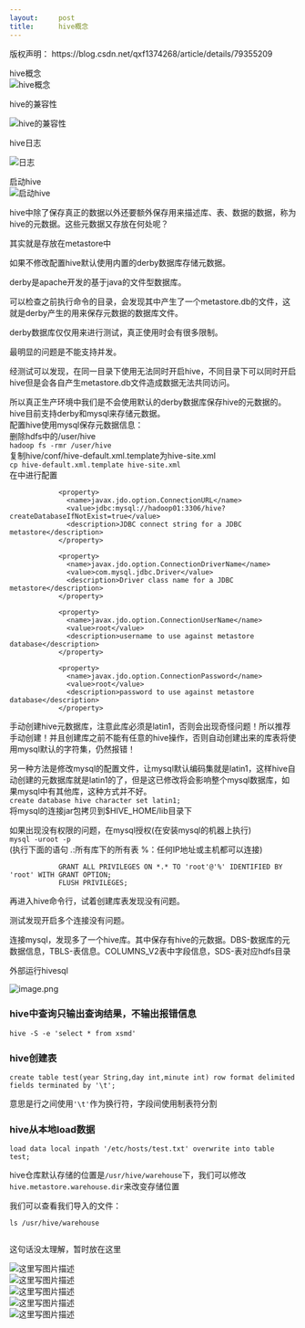 ```yaml
---
layout:     post
title:      hive概念
---
```

<div id="article_content" class="article_content clearfix csdn-tracking-statistics" data-pid="blog" data-mod="popu_307" data-dsm="post">
								<div class="article-copyright">
					版权声明：					https://blog.csdn.net/qxf1374268/article/details/79355209				</div>
								            <div id="content_views" class="markdown_views prism-atom-one-dark">
							<!-- flowchart 箭头图标 勿删 -->
							<svg xmlns="http://www.w3.org/2000/svg" style="display: none;"><path stroke-linecap="round" d="M5,0 0,2.5 5,5z" id="raphael-marker-block" style="-webkit-tap-highlight-color: rgba(0, 0, 0, 0);"></path></svg>
							<p>hive概念 <br>
<img src="http://upload-images.jianshu.io/upload_images/8578269-0b21599433a709a0.png?imageMogr2/auto-orient/strip%7CimageView2/2/w/1240" alt="hive概念" title=""></p>

<p>hive的兼容性</p>

<p><img src="http://upload-images.jianshu.io/upload_images/8578269-6b1f5ae8eb31122f.png?imageMogr2/auto-orient/strip%7CimageView2/2/w/1240" alt="hive的兼容性" title=""></p>

<p>hive日志</p>

<p><img src="http://upload-images.jianshu.io/upload_images/8578269-1efa3648fd5e6d7c.png?imageMogr2/auto-orient/strip%7CimageView2/2/w/1240" alt="日志" title=""></p>

<p>启动hive <br>
<img src="http://upload-images.jianshu.io/upload_images/8578269-e73132f923fb83f4.png?imageMogr2/auto-orient/strip%7CimageView2/2/w/1240" alt="启动hive" title=""></p>

<p>hive中除了保存真正的数据以外还要额外保存用来描述库、表、数据的数据，称为hive的元数据。这些元数据又存放在何处呢？</p>

<p>其实就是存放在metastore中</p>

<p>如果不修改配置hive默认使用内置的derby数据库存储元数据。</p>

<p>derby是apache开发的基于java的文件型数据库。</p>

<p>可以检查之前执行命令的目录，会发现其中产生了一个metastore.db的文件，这就是derby产生的用来保存元数据的数据库文件。</p>

<p>derby数据库仅仅用来进行测试，真正使用时会有很多限制。</p>

<p>最明显的问题是不能支持并发。</p>

<p>经测试可以发现，在同一目录下使用无法同时开启hive，不同目录下可以同时开启hive但是会各自产生metastore.db文件造成数据无法共同访问。</p>

<p>所以真正生产环境中我们是不会使用默认的derby数据库保存hive的元数据的。 <br>
    hive目前支持derby和mysql来存储元数据。 <br>
    配置hive使用mysql保存元数据信息： <br>
        删除hdfs中的/user/hive <br>
            <code>hadoop fs -rmr /user/hive</code>  <br>
        复制hive/conf/hive-default.xml.template为hive-site.xml <br>
            <code>cp hive-default.xml.template hive-site.xml</code> <br>
        在中进行配置</p>



<pre class="prettyprint"><code class=" hljs xml">            <span class="hljs-tag">&lt;<span class="hljs-title">property</span>&gt;</span>
              <span class="hljs-tag">&lt;<span class="hljs-title">name</span>&gt;</span>javax.jdo.option.ConnectionURL<span class="hljs-tag">&lt;/<span class="hljs-title">name</span>&gt;</span>
              <span class="hljs-tag">&lt;<span class="hljs-title">value</span>&gt;</span>jdbc:mysql://hadoop01:3306/hive?createDatabaseIfNotExist=true<span class="hljs-tag">&lt;/<span class="hljs-title">value</span>&gt;</span>
              <span class="hljs-tag">&lt;<span class="hljs-title">description</span>&gt;</span>JDBC connect string for a JDBC metastore<span class="hljs-tag">&lt;/<span class="hljs-title">description</span>&gt;</span>
            <span class="hljs-tag">&lt;/<span class="hljs-title">property</span>&gt;</span>

            <span class="hljs-tag">&lt;<span class="hljs-title">property</span>&gt;</span>
              <span class="hljs-tag">&lt;<span class="hljs-title">name</span>&gt;</span>javax.jdo.option.ConnectionDriverName<span class="hljs-tag">&lt;/<span class="hljs-title">name</span>&gt;</span>
              <span class="hljs-tag">&lt;<span class="hljs-title">value</span>&gt;</span>com.mysql.jdbc.Driver<span class="hljs-tag">&lt;/<span class="hljs-title">value</span>&gt;</span>
              <span class="hljs-tag">&lt;<span class="hljs-title">description</span>&gt;</span>Driver class name for a JDBC metastore<span class="hljs-tag">&lt;/<span class="hljs-title">description</span>&gt;</span>
            <span class="hljs-tag">&lt;/<span class="hljs-title">property</span>&gt;</span>

            <span class="hljs-tag">&lt;<span class="hljs-title">property</span>&gt;</span>
              <span class="hljs-tag">&lt;<span class="hljs-title">name</span>&gt;</span>javax.jdo.option.ConnectionUserName<span class="hljs-tag">&lt;/<span class="hljs-title">name</span>&gt;</span>
              <span class="hljs-tag">&lt;<span class="hljs-title">value</span>&gt;</span>root<span class="hljs-tag">&lt;/<span class="hljs-title">value</span>&gt;</span>
              <span class="hljs-tag">&lt;<span class="hljs-title">description</span>&gt;</span>username to use against metastore database<span class="hljs-tag">&lt;/<span class="hljs-title">description</span>&gt;</span>
            <span class="hljs-tag">&lt;/<span class="hljs-title">property</span>&gt;</span>

            <span class="hljs-tag">&lt;<span class="hljs-title">property</span>&gt;</span>
              <span class="hljs-tag">&lt;<span class="hljs-title">name</span>&gt;</span>javax.jdo.option.ConnectionPassword<span class="hljs-tag">&lt;/<span class="hljs-title">name</span>&gt;</span>
              <span class="hljs-tag">&lt;<span class="hljs-title">value</span>&gt;</span>root<span class="hljs-tag">&lt;/<span class="hljs-title">value</span>&gt;</span>
              <span class="hljs-tag">&lt;<span class="hljs-title">description</span>&gt;</span>password to use against metastore database<span class="hljs-tag">&lt;/<span class="hljs-title">description</span>&gt;</span>
            <span class="hljs-tag">&lt;/<span class="hljs-title">property</span>&gt;</span></code></pre>

<p>手动创建hive元数据库，注意此库必须是latin1，否则会出现奇怪问题！所以推荐手动创建！并且创建库之前不能有任意的hive操作，否则自动创建出来的库表将使用mysql默认的字符集，仍然报错！</p>

<p>另一种方法是修改mysql的配置文件，让mysql默认编码集就是latin1，这样hive自动创建的元数据库就是latin1的了，但是这已修改将会影响整个mysql数据库，如果mysql中有其他库，这种方式并不好。 <br>
            <code>create database hive character set latin1;</code> <br>
将mysql的连接jar包拷贝到$HIVE_HOME/lib目录下</p>

<p>如果出现没有权限的问题，在mysql授权(在安装mysql的机器上执行) <br>
            <code>mysql -uroot -p</code> <br>
(执行下面的语句  <em>.</em>:所有库下的所有表   %：任何IP地址或主机都可以连接)</p>



<pre class="prettyprint"><code class=" hljs sql">            <span class="hljs-operator"><span class="hljs-keyword">GRANT</span> <span class="hljs-keyword">ALL</span> <span class="hljs-keyword">PRIVILEGES</span> <span class="hljs-keyword">ON</span> *.* <span class="hljs-keyword">TO</span> <span class="hljs-string">'root'</span>@<span class="hljs-string">'%'</span> IDENTIFIED <span class="hljs-keyword">BY</span> <span class="hljs-string">'root'</span> <span class="hljs-keyword">WITH</span> <span class="hljs-keyword">GRANT</span> <span class="hljs-keyword">OPTION</span>;</span>
            FLUSH PRIVILEGES;</code></pre>

<p>再进入hive命令行，试着创建库表发现没有问题。</p>

<p>测试发现开启多个连接没有问题。</p>

<p>连接mysql，发现多了一个hive库。其中保存有hive的元数据。DBS-数据库的元数据信息，TBLS-表信息。COLUMNS_V2表中字段信息，SDS-表对应hdfs目录</p>

<p>外部运行hivesql</p>

<p><img src="http://upload-images.jianshu.io/upload_images/8578269-4c111a87aaabc6c9.png?imageMogr2/auto-orient/strip%7CimageView2/2/w/1240" alt="image.png" title=""></p>



<h3 id="hive中查询只输出查询结果不输出报错信息">hive中查询只输出查询结果，不输出报错信息</h3>



<pre class="prettyprint"><code class=" hljs lasso">hive <span class="hljs-attribute">-S</span> <span class="hljs-attribute">-e</span> <span class="hljs-string">'select * from xsmd'</span></code></pre>



<h3 id="hive创建表">hive创建表</h3>



<pre class="prettyprint"><code class=" hljs sql"><span class="hljs-operator"><span class="hljs-keyword">create</span> <span class="hljs-keyword">table</span> test(<span class="hljs-keyword">year</span> String,<span class="hljs-keyword">day</span> <span class="hljs-keyword">int</span>,<span class="hljs-keyword">minute</span> <span class="hljs-keyword">int</span>) <span class="hljs-keyword">row</span> format delimited fields terminated <span class="hljs-keyword">by</span> <span class="hljs-string">'\t'</span>;</span></code></pre>

<p>意思是行之间使用<code>'\t'</code>作为换行符，字段间使用制表符分割</p>



<h3 id="hive从本地load数据">hive从本地load数据</h3>



<pre class="prettyprint"><code class=" hljs sql"><span class="hljs-operator"><span class="hljs-keyword">load</span> data <span class="hljs-keyword">local</span> inpath <span class="hljs-string">'/etc/hosts/test.txt'</span> overwrite <span class="hljs-keyword">into</span> <span class="hljs-keyword">table</span> test;</span></code></pre>

<p>hive仓库默认存储的位置是<code>/usr/hive/warehouse</code>下，我们可以修改<code>hive.metastore.warehouse.dir</code>来改变存储位置</p>

<p>我们可以查看我们导入的文件：</p>



<pre class="prettyprint"><code class=" hljs mel"><span class="hljs-keyword">ls</span> /usr/hive/warehouse</code></pre>

<p><img src="https://img-blog.csdn.net/20180223172440374?watermark/2/text/aHR0cDovL2Jsb2cuY3Nkbi5uZXQvcXhmMTM3NDI2OA==/font/5a6L5L2T/fontsize/400/fill/I0JBQkFCMA==/dissolve/70" alt="" title=""></p>

<p>这句话没太理解，暂时放在这里</p>

<p><img src="https://img-blog.csdn.net/20180223172938524?watermark/2/text/aHR0cDovL2Jsb2cuY3Nkbi5uZXQvcXhmMTM3NDI2OA==/font/5a6L5L2T/fontsize/400/fill/I0JBQkFCMA==/dissolve/70" alt="这里写图片描述" title=""> <br>
<img src="https://img-blog.csdn.net/20180223173039813?watermark/2/text/aHR0cDovL2Jsb2cuY3Nkbi5uZXQvcXhmMTM3NDI2OA==/font/5a6L5L2T/fontsize/400/fill/I0JBQkFCMA==/dissolve/70" alt="这里写图片描述" title=""> <br>
<img src="https://img-blog.csdn.net/2018022317312280?watermark/2/text/aHR0cDovL2Jsb2cuY3Nkbi5uZXQvcXhmMTM3NDI2OA==/font/5a6L5L2T/fontsize/400/fill/I0JBQkFCMA==/dissolve/70" alt="这里写图片描述" title=""> <br>
<img src="https://img-blog.csdn.net/20180223173210368?watermark/2/text/aHR0cDovL2Jsb2cuY3Nkbi5uZXQvcXhmMTM3NDI2OA==/font/5a6L5L2T/fontsize/400/fill/I0JBQkFCMA==/dissolve/70" alt="这里写图片描述" title=""> <br>
<img src="https://img-blog.csdn.net/20180223173301685?watermark/2/text/aHR0cDovL2Jsb2cuY3Nkbi5uZXQvcXhmMTM3NDI2OA==/font/5a6L5L2T/fontsize/400/fill/I0JBQkFCMA==/dissolve/70" alt="这里写图片描述" title=""></p>            </div>
						<link href="https://csdnimg.cn/release/phoenix/mdeditor/markdown_views-9e5741c4b9.css" rel="stylesheet">
                </div>